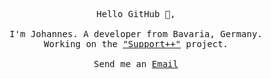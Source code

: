 

<p align="center">

  <samp>
   Hello GitHub 👋,</br></br> I'm Johannes. A developer from Bavaria, Germany.  <br>
    Working on the <a href="https://support-pp.de">"Support++"</a> project.
     <br><br>Send me an <a href="mailto:johannes@waigel.me">Email</a>
  </samp>
</p>
<!--
**VerHext/VerHext** is a ✨ _special_ ✨ repository because its `README.md` (this file) appears on your GitHub profile.

Here are some ideas to get you started:

- 🔭 I’m currently working on ...
- 🌱 I’m currently learning ...
- 👯 I’m looking to collaborate on ...
- 🤔 I’m looking for help with ...
- 💬 Ask me about ...
- 📫 How to reach me: ...
- 😄 Pronouns: ...
- ⚡ Fun fact: ...
-->
